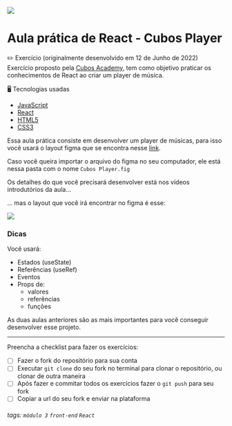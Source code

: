 ![](https://i.imgur.com/xG74tOh.png)

# Aula prática de React - Cubos Player

:pencil2: Exercício (originalmente desenvolvido em 12 de Junho de 2022) <br>
Exercício proposto pela [Cubos Academy](https://cubos.academy/sucesso), tem como objetivo praticar os conhecimentos de React ao criar um player de música.

:desktop_computer: Tecnologias usadas
- [JavaScript](https://developer.mozilla.org/pt-BR/docs/Web/JavaScript)
- [React](https://pt-br.reactjs.org/)
- [HTML5](https://developer.mozilla.org/pt-BR/docs/Web/HTML)
- [CSS3](https://developer.mozilla.org/pt-BR/docs/Web/CSS)


Essa aula prática consiste em desenvolver um player de músicas, para isso você usará o layout figma que se encontra nesse [link](https://www.figma.com/file/2RRh9uG0Mjj6p4p6ekVnNp/Cubos-Player?node-id=0%3A1).


Caso você queira importar o arquivo do figma no seu computador, ele está nessa pasta com o nome `Cubos Player.fig`


Os detalhes do que você precisará desenvolver está nos vídeos introdutórios da aula...


... mas o layout que você irá encontrar no figma é esse:

![](https://i.imgur.com/kU1nrcS.png)



### Dicas

Você usará:
- Estados (useState)
- Referẽncias (useRef)
- Eventos
- Props de:
    - valores
    - referências
    - funções

As duas aulas anteriores são as mais importantes para você conseguir desenvolver esse projeto.


---

Preencha a checklist para fazer os exercícios:

-   [ ] Fazer o fork do repositório para sua conta
-   [ ] Executar `git clone` do seu fork no terminal para clonar o repositório, ou clonar de outra maneira
-   [ ] Após fazer e commitar todos os exercícios fazer o `git push` para seu fork
-   [ ] Copiar a url do seu fork e enviar na plataforma

###### tags: `módulo 3` `front-end` `React`

